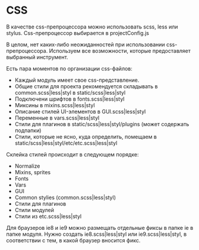CSS
===

В качестве css-препроцессора можно использовать scss, less или stylus. Css-препроцессор выбирается в projectConfig.js

В целом, нет каких-либо неожиданностей при использовании css-препроцессора. Используем все возможности, которые предоставляет выбранный инструмент.

Есть пара моментов по организации css-файлов:

* Каждый модуль имеет свое css-представление.
* Общие стили для проекта рекомендуется складывать в common.scss|less|styl в static/scss|less|styl
* Подключени шрифтов в fonts.scss|less|styl
* Миксины в mixins.scss|less|styl
* Описание стилей UI-элементов в GUI.scss|less|styl
* Переменные в vars.scss|less|styl
* Стили для плагинов в static/scss|less|styl/plugins (может содержать подпапки)
* Стили, которые не ясно, куда определить, помещаем в static/scss|less|styl/etc/etc.scss|less|styl

Склейка стилей происходит в следующем порядке:
* Normalize
* Mixins, sprites
* Fonts
* Vars
* GUI
* Common stylies (common.scss|less|styl)
* Стили для плагинов
* Стили модулей
* Стили из etc.scss|less|styl

Для браузеров ie8 и ie9 можно размещать отдельные фиксы в папке ie в папке модуля. Нужно создать ie8.scss|less|styl или ie9.scss|less|styl, в соответствии с тем, в какой браузер вносится фикс.

